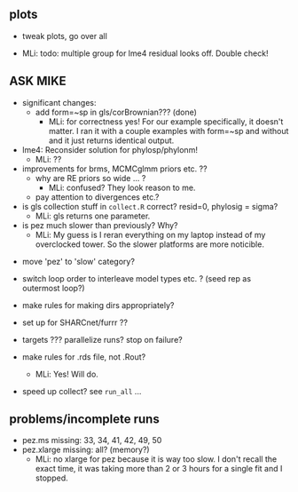 ## plots

* tweak plots, go over all

* MLi: todo: multiple group for lme4 residual looks off. Double check! 


##  ASK MIKE

- significant changes:
   - add form=~sp in gls/corBrownian??? (done)
		- MLi: for correctness yes! For our example specifically, it doesn't matter. I ran it with a couple examples with form=~sp and without and it just returns identical output.  
- lme4: Reconsider solution for phylosp/phylonm!
	- MLi: ??
- improvements for brms, MCMCglmm priors etc. ??
   - why are RE priors so wide ... ? 
		- MLi: confused? They look reason to me. 
   - pay attention to divergences etc.? 
- is gls collection stuff in `collect.R` correct? resid=0, phylosig = sigma?
	- MLi: gls returns one parameter. 
- is pez much slower than previously? Why?
	- MLi: My guess is I reran everything on my laptop instead of my overclocked tower. So the slower platforms are more noticible. 

* move 'pez' to 'slow' category?
* switch loop order to interleave model types etc. ? (seed rep as outermost loop?)
* make rules for making dirs appropriately?
* set up for SHARCnet/furrr ??
* targets ??? parallelize runs? stop on failure?
* make rules for .rds file, not .Rout?
	- MLi: Yes! Will do. 

* speed up collect?
see `run_all` ...

## problems/incomplete runs

* pez.ms missing: 33, 34, 41, 42, 49, 50
* pez.xlarge missing: all? (memory?)
	- MLi: no xlarge for pez because it is way too slow. I don't recall the exact time, it was taking more than 2 or 3 hours for a single fit and I stopped. 


